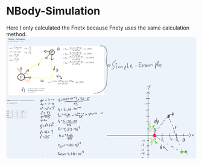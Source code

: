# NBody-Simulation

Here I only calculated the Fnetx because Fnety uses the same calculation method.
![Image of Yaktocat](https://github.com/LR-Argentino/NBody-Simulation/blob/master/images/Capture.PNG)
